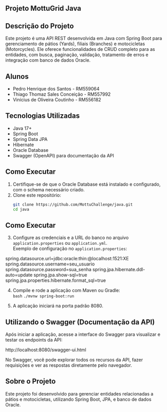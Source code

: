 ## Projeto MottuGrid Java

## Descrição do Projeto

Este projeto é uma API REST desenvolvida em Java com Spring Boot para gerenciamento de pátios (Yards), filiais (Branches) e motocicletas (Motorcycles). Ele oferece funcionalidades de CRUD completo para as entidades, com busca, paginação, validação, tratamento de erros e integração com banco de dados Oracle.

## Alunos

- Pedro Henrique dos Santos - RM559064  
- Thiago Thomaz Sales Conceição - RM557992  
- Vinícius de Oliveira Coutinho - RM556182  

## Tecnologias Utilizadas

- Java 17+  
- Spring Boot  
- Spring Data JPA  
- Hibernate  
- Oracle Database  
- Swagger (OpenAPI) para documentação da API  

## Como Executar

1. Certifique-se de que o Oracle Database está instalado e configurado, com o schema necessário criado.  
2. Clone este repositório:  
   ```bash
   git clone https://github.com/MottuChallenge/java.git
   cd java
   
## Como Executar

3. Configure as credenciais e a URL do banco no arquivo `application.properties` ou `application.yml`.  
   Exemplo de configuração no `application.properties`:

spring.datasource.url=jdbc:oracle:thin:@localhost:1521:XE
spring.datasource.username=seu_usuario
spring.datasource.password=sua_senha
spring.jpa.hibernate.ddl-auto=update
spring.jpa.show-sql=true
spring.jpa.properties.hibernate.format_sql=true



4. Compile e rode a aplicação com Maven ou Gradle:  
```bash```
```./mvnw spring-boot:run```

5. A aplicação iniciará na porta padrão 8080.

## Utilizando o Swagger (Documentação da API)

Após iniciar a aplicação, acesse a interface do Swagger para visualizar e testar os endpoints da API:

http://localhost:8080/swagger-ui.html


No Swagger, você pode explorar todos os recursos da API, fazer requisições e ver as respostas diretamente pelo navegador.

## Sobre o Projeto

Este projeto foi desenvolvido para gerenciar entidades relacionadas a pátios e motocicletas, utilizando Spring Boot, JPA, e banco de dados Oracle.




